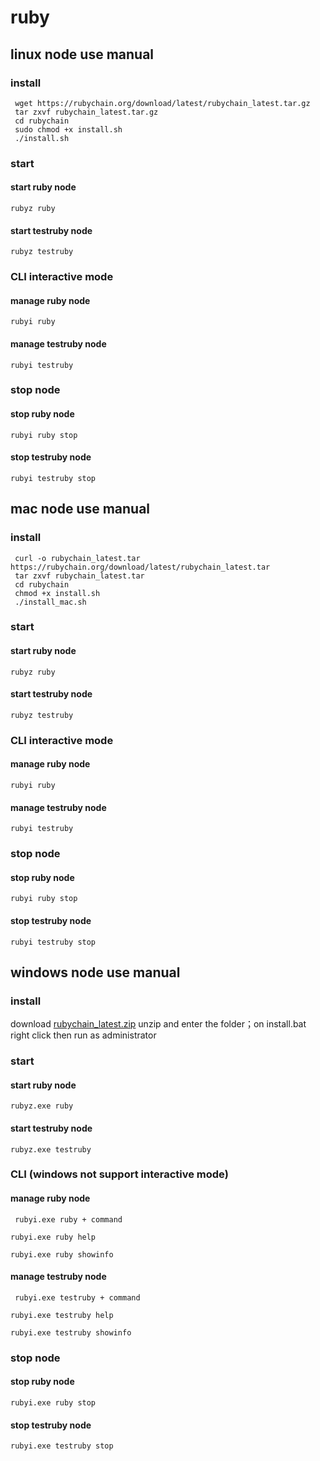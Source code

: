 # ruby

## linux node use manual

### install

``` 
 wget https://rubychain.org/download/latest/rubychain_latest.tar.gz
 tar zxvf rubychain_latest.tar.gz
 cd rubychain
 sudo chmod +x install.sh
 ./install.sh
```
### start

#### start ruby node

` rubyz ruby `

#### start testruby node

` rubyz testruby `

### CLI interactive mode

#### manage ruby node

` rubyi ruby `

#### manage testruby node

` rubyi testruby `

### stop node

#### stop ruby node

` rubyi ruby stop `

#### stop testruby node

` rubyi testruby stop `

## mac node use manual

### install

``` 
 curl -o rubychain_latest.tar https://rubychain.org/download/latest/rubychain_latest.tar
 tar zxvf rubychain_latest.tar
 cd rubychain
 chmod +x install.sh
 ./install_mac.sh
```
### start

#### start ruby node

` rubyz ruby `

#### start testruby node

` rubyz testruby `

### CLI interactive mode

#### manage ruby node

` rubyi ruby `

#### manage testruby node

` rubyi testruby `

### stop node

#### stop ruby node

` rubyi ruby stop `

#### stop testruby node

` rubyi testruby stop `

## windows node use manual

### install

  download [rubychain_latest.zip](https://rubychain.org/download/latest/rubychain_latest.zip)
  unzip and enter the folder；on install.bat right click then run as administrator

### start

#### start ruby node

` rubyz.exe ruby `

#### start testruby node

` rubyz.exe testruby `

### CLI (windows not support interactive mode)

#### manage ruby node

` rubyi.exe ruby + command`

` rubyi.exe ruby help `

` rubyi.exe ruby showinfo `

#### manage testruby node

` rubyi.exe testruby + command`

` rubyi.exe testruby help `

` rubyi.exe testruby showinfo `

### stop node

#### stop ruby node

` rubyi.exe ruby stop `

#### stop testruby node

` rubyi.exe testruby stop `
